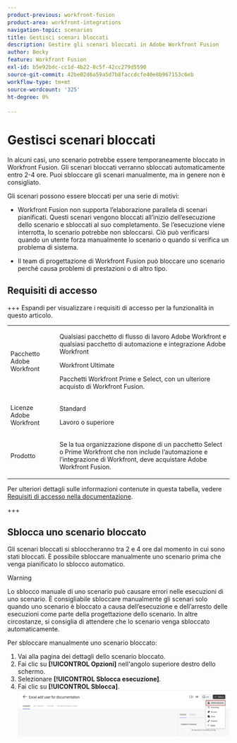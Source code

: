 ```yaml
---
product-previous: workfront-fusion
product-area: workfront-integrations
navigation-topic: scenarios
title: Gestisci scenari bloccati
description: Gestire gli scenari bloccati in Adobe Workfront Fusion
author: Becky
feature: Workfront Fusion
exl-id: b5e92bdc-cc1d-4b22-8c5f-42cc279d5590
source-git-commit: 42be02d6a59a5d7b8faccdcfe40e8b967153c6eb
workflow-type: tm+mt
source-wordcount: '325'
ht-degree: 0%

---
```


# Gestisci scenari bloccati

In alcuni casi, uno scenario potrebbe essere temporaneamente bloccato in Workfront Fusion. Gli scenari bloccati verranno sbloccati automaticamente entro 2-4 ore. Puoi sbloccare gli scenari manualmente, ma in genere non è consigliato.

Gli scenari possono essere bloccati per una serie di motivi:

* Workfront Fusion non supporta l’elaborazione parallela di scenari pianificati. Questi scenari vengono bloccati all’inizio dell’esecuzione dello scenario e sbloccati al suo completamento. Se l’esecuzione viene interrotta, lo scenario potrebbe non sbloccarsi. Ciò può verificarsi quando un utente forza manualmente lo scenario o quando si verifica un problema di sistema.

* Il team di progettazione di Workfront Fusion può bloccare uno scenario perché causa problemi di prestazioni o di altro tipo.

## Requisiti di accesso

+++ Espandi per visualizzare i requisiti di accesso per la funzionalità in questo articolo.

<table style="table-layout:auto">
 <col> 
 <col> 
 <tbody> 
  <tr> 
   <td role="rowheader">Pacchetto Adobe Workfront</td> 
   <td> <p>Qualsiasi pacchetto di flusso di lavoro Adobe Workfront e qualsiasi pacchetto di automazione e integrazione Adobe Workfront</p><p>Workfront Ultimate</p><p>Pacchetti Workfront Prime e Select, con un ulteriore acquisto di Workfront Fusion.</p> </td> 
  </tr> 
  <tr data-mc-conditions=""> 
   <td role="rowheader">Licenze Adobe Workfront</td> 
   <td> <p>Standard</p><p>Lavoro o superiore</p> </td> 
  </tr> 
  <tr> 
   <td role="rowheader">Prodotto</td> 
   <td>
   <p>Se la tua organizzazione dispone di un pacchetto Select o Prime Workfront che non include l’automazione e l’integrazione di Workfront, deve acquistare Adobe Workfront Fusion.</li></ul>
   </td> 
  </tr>
 </tbody> 
</table>

Per ulteriori dettagli sulle informazioni contenute in questa tabella, vedere [Requisiti di accesso nella documentazione](/help/workfront-fusion/references/licenses-and-roles/access-level-requirements-in-documentation.md).

+++

## Sblocca uno scenario bloccato

Gli scenari bloccati si sbloccheranno tra 2 e 4 ore dal momento in cui sono stati bloccati. È possibile sbloccare manualmente uno scenario prima che venga pianificato lo sblocco automatico.

>[!WARNING]
>
>Lo sblocco manuale di uno scenario può causare errori nelle esecuzioni di uno scenario. È consigliabile sbloccare manualmente gli scenari solo quando uno scenario è bloccato a causa dell’esecuzione e dell’arresto delle esecuzioni come parte della progettazione dello scenario. In altre circostanze, si consiglia di attendere che lo scenario venga sbloccato automaticamente.


Per sbloccare manualmente uno scenario bloccato:

1. Vai alla pagina dei dettagli dello scenario bloccato.
1. Fai clic su **[!UICONTROL Opzioni]** nell&#39;angolo superiore destro dello schermo.
1. Selezionare **[!UICONTROL Sblocca esecuzione]**.
1. Fai clic su **[!UICONTROL Sblocca]**.
   ![Sblocca scenario](assets/unlock-scenario.png)
